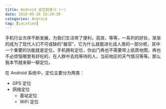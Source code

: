 ```yaml
---
title: Android 定位知多少（一）
date: 2019-05-26 15:29:30
categories: Android
tag: [Location]
---
```


手机行业次序不断发展，为我们生活带了便利，高效，等等，一系列的好处，渐渐的成为了现代人们不可或缺的“器官”，它为什么就能进化成人类的一部分呢，其中一个重要的功能就是定位，手机拥有定位，你出门再也不需要带上纸质地图，再也不必烦恼哪里有好吃的，在人群中去找等待的人，当前地区的天气情况等等。那么我本节就来聊一聊定位。

在 Android 系统中，定位主要分为两类：
* GPS 定位
* 网络定位
    * 基站定位
    * WiFi 定位
